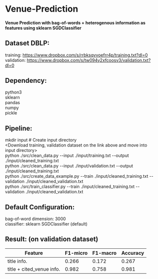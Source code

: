 # Venue-Prediction
#### Venue Prediction with bag-of-words + heterogenous information as features using sklearn SGDClassifier

## Dataset DBLP:
training: https://www.dropbox.com/s/rrbksqvvoefrr4p/training.txt?dl=0
<br>validation: https://www.dropbox.com/s/tw094y2xfcoosv3/validation.txt?dl=0

## Dependency:
python3
<br> sklearn
<br> pandas
<br> numpy
<br> pickle

## Pipeline:
mkdir input # Create input directory
<br> <Download training, validation dataset on the link above and move into input directory>
<br>python ./src/clean_data.py --input ./input/training.txt --output ./input/cleaned_training.txt
<br>python ./src/clean_data.py --input ./input/validation.txt --output ./input/cleaned_training.txt
<br>python ./src/create_data_example.py --train ./input/cleaned_training.txt --validation ./input/cleaned_validation.txt
<br>python ./src/train_classifier.py --train ./input/cleaned_training.txt --validation ./input/cleaned_validation.txt

## Default Configuration:
bag-of-word dimension: 3000
<br>classifier: sklearn SGDClassifier (default)

## Result: (on validation dataset)

| Feature | F1-micro | F1-macro | Accuracy |
| --- | --- | --- | --- |
| title info. | 0.266 | 0.172 | 0.267 |
| title + cited_venue info. | 0.982 | 0.758 | 0.981 |

